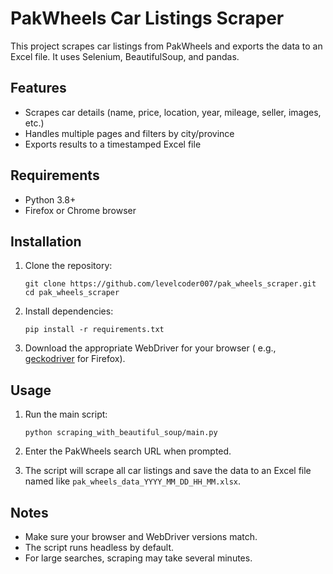 # PakWheels Car Listings Scraper

This project scrapes car listings from PakWheels and exports the data to an Excel file. It uses Selenium, BeautifulSoup,
and pandas.

## Features

- Scrapes car details (name, price, location, year, mileage, seller, images, etc.)
- Handles multiple pages and filters by city/province
- Exports results to a timestamped Excel file

## Requirements

- Python 3.8+
- Firefox or Chrome browser

## Installation

1. Clone the repository:
    ```
    git clone https://github.com/levelcoder007/pak_wheels_scraper.git
    cd pak_wheels_scraper
    ```

2. Install dependencies:
    ```
    pip install -r requirements.txt
    ```

3. Download the appropriate WebDriver for your browser (
   e.g., [geckodriver](https://github.com/mozilla/geckodriver/releases) for Firefox).

## Usage

1. Run the main script:
    ```
    python scraping_with_beautiful_soup/main.py
    ```

2. Enter the PakWheels search URL when prompted.

3. The script will scrape all car listings and save the data to an Excel file named like
   `pak_wheels_data_YYYY_MM_DD_HH_MM.xlsx`.

## Notes

- Make sure your browser and WebDriver versions match.
- The script runs headless by default.
- For large searches, scraping may take several minutes.
